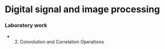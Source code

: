 # Digital signal and image processing
### Laboratory work


- 2.  Convolution and Correlation Operations
